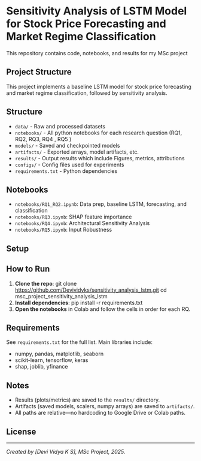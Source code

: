 

# Sensitivity Analysis of LSTM Model for Stock Price Forecasting and Market Regime Classification #

This repository contains code, notebooks, and results for my MSc project 

## Project Structure

This project implements a baseline LSTM model for stock price forecasting and market regime classification, followed by sensitivity analysis.

## Structure

- `data/`        - Raw and processed datasets
- `notebooks/`   - All python notebooks for each research question (RQ1, RQ2, RQ3, RQ4 , RQ5 )
- `models/`      - Saved and checkpointed models
- `artifacts/`   - Exported arrays, model artifacts, etc.
- `results/`     - Output results which include Figures, metrics, attributions
- `configs/`     - Config files used for experiments
- `requirements.txt` - Python dependencies

## Notebooks

- `notebooks/RQ1_RQ2.ipynb`: Data prep, baseline LSTM, forecasting, and classification
- `notebooks/RQ3.ipynb`: SHAP feature importance
- `notebooks/RQ4.ipynb`: Architectural Sensitivity Analysis
- `notebooks/RQ5.ipynb`: Input Robustness

## Setup

## How to Run

1. **Clone the repo**:
   git clone https://github.com/Devividyks/sensitivity_analysis_lstm.git
cd msc_project_sensitivity_analysis_lstm
2. **Install dependencies**:
  pip install -r requirements.txt
3. **Open the notebooks** in Colab and follow the cells in order for each RQ.

## Requirements

See `requirements.txt` for the full list. Main libraries include:
- numpy, pandas, matplotlib, seaborn
- scikit-learn, tensorflow, keras
- shap, joblib, yfinance

## Notes

- Results (plots/metrics) are saved to the `results/` directory.
- Artifacts (saved models, scalers, numpy arrays) are saved to `artifacts/`.
- All paths are relative—no hardcoding to Google Drive or Colab paths.

## License



---

*Created by [Devi Vidya K S], MSc Project, 2025.*
